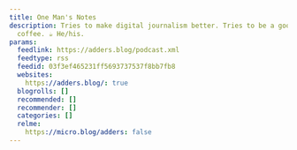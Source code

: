 ```yaml
---
title: One Man's Notes
description: Tries to make digital journalism better. Tries to be a good egg. Requires
  coffee. ☕️ He/his.
params:
  feedlink: https://adders.blog/podcast.xml
  feedtype: rss
  feedid: 03f3ef465231ff5693737537f8bb7fb8
  websites:
    https://adders.blog/: true
  blogrolls: []
  recommended: []
  recommender: []
  categories: []
  relme:
    https://micro.blog/adders: false
---
```

